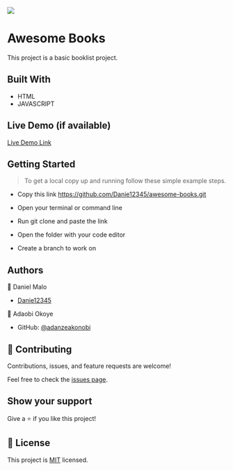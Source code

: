 ![](https://img.shields.io/badge/Microverse-blueviolet)

# Awesome Books


This project is a basic booklist project.


## Built With

- HTML
- JAVASCRIPT

## Live Demo (if available)

[Live Demo Link](https://livedemo.com)


## Getting Started


> To get a local copy up and running follow these simple example steps.

- Copy this link https://github.com/Danie12345/awesome-books.git

- Open your terminal or command line

- Run git clone and paste the link

- Open the folder with your code editor

- Create a branch to work on





## Authors

👤 Daniel Malo

- [Danie12345](https://github.com/Danie12345)

👤 Adaobi Okoye

- GitHub: [@adanzeakonobi](https://github.com/adanzeakonobi)


## 🤝 Contributing

Contributions, issues, and feature requests are welcome!

Feel free to check the [issues page](../../issues/).

## Show your support

Give a ⭐️ if you like this project!

## 📝 License

This project is [MIT](./MIT.md) licensed.